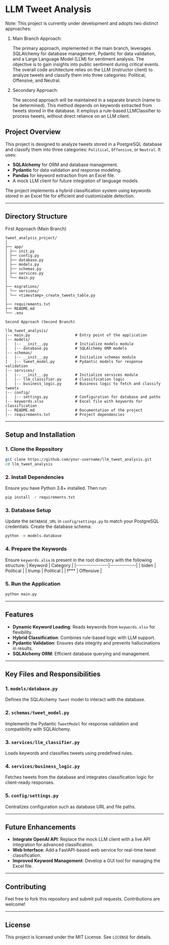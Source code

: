 # LLM Tweet Analysis

Note:
This project is currently under development and adopts two distinct approaches:
  1. Main Branch Approach:
      
     The primary approach, implemented in the main branch, leverages SQLAlchemy for database management, Pydantic for data validation, and a Large Language Model      (LLM) for sentiment analysis. The objective is to gain insights into public sentiment during critical events. The overall code architecture relies on the LLM (instructor client) to analyze tweets and classify them into three categories: Political, Offensive, and Neutral.

  2. Secondary Approach:
     
     The second approach will be maintained in a separate branch (name to be determined). This method depends on keywords extracted from tweets stored in the database. It employs a rule-based LLMClassifier to process tweets, without direct reliance on an LLM client.


## Project Overview
This project is designed to analyze tweets stored in a PostgreSQL database and classify them into three categories: `Political`, `Offensive`, or `Neutral`. It uses:
- **SQLAlchemy** for ORM and database management.
- **Pydantic** for data validation and response modeling.
- **Pandas** for keyword extraction from an Excel file.
- A mock LLM client for future integration of language models.

The project implements a hybrid classification system using keywords stored in an Excel file for efficient and customizable detection.

---

## Directory Structure
First Approach (Main Branch)
``` 
tweet_analysis_project/
│
├── app/
│ ├── init.py
│ ├── config.py
│ ├── database.py
│ ├── models.py
│ ├── schemas.py
│ ├── services.py
│ └── main.py
│
├── migrations/
│ └── versions/
│ └── <timestamp>_create_tweets_table.py
│
├── requirements.txt
├── README.md
└── .env

Second Approach (Second Branch)

llm_tweet_analysis/
|-- main.py                    # Entry point of the application
|-- models/
|   |-- __init__.py            # Initialize models module
|   |-- database.py            # SQLAlchemy ORM models
|-- schemas/
|   |-- __init__.py            # Initialize schemas module
|   |-- tweet_model.py         # Pydantic models for response validation
|-- services/
|   |-- __init__.py            # Initialize services module
|   |-- llm_classifier.py      # Classification logic
|   |-- business_logic.py      # Business logic to fetch and classify tweets
|-- config/
|   |-- settings.py            # Configuration for database and paths
|-- keywords.xlsx              # Excel file with keywords for classification
|-- README.md                  # Documentation of the project
|-- requirements.txt           # Project dependencies
```

---

## Setup and Installation

### 1. Clone the Repository
```bash
git clone https://github.com/your-username/llm_tweet_analysis.git
cd llm_tweet_analysis
```

### 2. Install Dependencies
Ensure you have Python 3.8+ installed. Then run:
```bash
pip install -r requirements.txt
```

### 3. Database Setup
Update the `DATABASE_URL` in `config/settings.py` to match your PostgreSQL credentials. Create the database schema:
```bash
python -m models.database
```

### 4. Prepare the Keywords
Ensure `keywords.xlsx` is present in the root directory with the following structure:
| Keyword        | Category    |
|----------------|-------------|
| biden          | Political   |
| trump          | Political   |
| f***           | Offensive   |

### 5. Run the Application
```bash
python main.py
```

---

## Features
- **Dynamic Keyword Loading**: Reads keywords from `keywords.xlsx` for flexibility.
- **Hybrid Classification**: Combines rule-based logic with LLM support.
- **Pydantic Validation**: Ensures data integrity and prevents hallucinations in results.
- **SQLAlchemy ORM**: Efficient database querying and management.

---

## Key Files and Responsibilities

### 1. `models/database.py`
Defines the SQLAlchemy `Tweet` model to interact with the database.

### 2. `schemas/tweet_model.py`
Implements the Pydantic `TweetModel` for response validation and compatibility with SQLAlchemy.

### 3. `services/llm_classifier.py`
Loads keywords and classifies tweets using predefined rules.

### 4. `services/business_logic.py`
Fetches tweets from the database and integrates classification logic for client-ready responses.

### 5. `config/settings.py`
Centralizes configuration such as database URL and file paths.

---

## Future Enhancements
- **Integrate OpenAI API**: Replace the mock LLM client with a live API integration for advanced classification.
- **Web Interface**: Add a FastAPI-based web service for real-time tweet classification.
- **Improved Keyword Management**: Develop a GUI tool for managing the Excel file.

---

## Contributing
Feel free to fork this repository and submit pull requests. Contributions are welcome!

---

## License
This project is licensed under the MIT License. See `LICENSE` for details.


